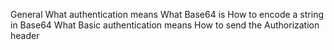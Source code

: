 General
What authentication means
What Base64 is
How to encode a string in Base64
What Basic authentication means
How to send the Authorization header
